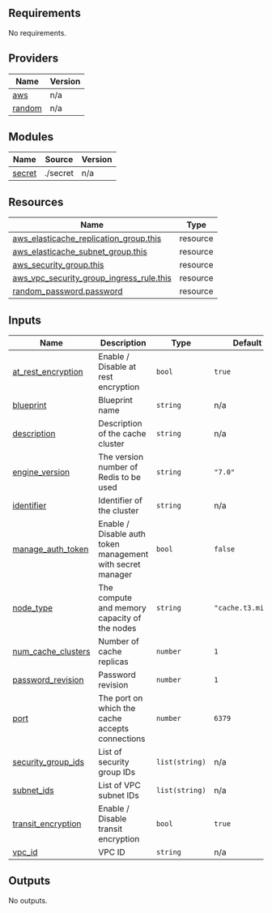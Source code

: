 <!-- BEGIN_TF_DOCS -->
## Requirements

No requirements.

## Providers

| Name | Version |
|------|---------|
| <a name="provider_aws"></a> [aws](#provider\_aws) | n/a |
| <a name="provider_random"></a> [random](#provider\_random) | n/a |

## Modules

| Name | Source | Version |
|------|--------|---------|
| <a name="module_secret"></a> [secret](#module\_secret) | ./secret | n/a |

## Resources

| Name | Type |
|------|------|
| [aws_elasticache_replication_group.this](https://registry.terraform.io/providers/hashicorp/aws/latest/docs/resources/elasticache_replication_group) | resource |
| [aws_elasticache_subnet_group.this](https://registry.terraform.io/providers/hashicorp/aws/latest/docs/resources/elasticache_subnet_group) | resource |
| [aws_security_group.this](https://registry.terraform.io/providers/hashicorp/aws/latest/docs/resources/security_group) | resource |
| [aws_vpc_security_group_ingress_rule.this](https://registry.terraform.io/providers/hashicorp/aws/latest/docs/resources/vpc_security_group_ingress_rule) | resource |
| [random_password.password](https://registry.terraform.io/providers/hashicorp/random/latest/docs/resources/password) | resource |

## Inputs

| Name | Description | Type | Default | Required |
|------|-------------|------|---------|:--------:|
| <a name="input_at_rest_encryption"></a> [at\_rest\_encryption](#input\_at\_rest\_encryption) | Enable / Disable at rest encryption | `bool` | `true` | no |
| <a name="input_blueprint"></a> [blueprint](#input\_blueprint) | Blueprint name | `string` | n/a | yes |
| <a name="input_description"></a> [description](#input\_description) | Description of the cache cluster | `string` | n/a | yes |
| <a name="input_engine_version"></a> [engine\_version](#input\_engine\_version) | The version number of Redis to be used | `string` | `"7.0"` | no |
| <a name="input_identifier"></a> [identifier](#input\_identifier) | Identifier of the cluster | `string` | n/a | yes |
| <a name="input_manage_auth_token"></a> [manage\_auth\_token](#input\_manage\_auth\_token) | Enable / Disable auth token management with secret manager | `bool` | `false` | no |
| <a name="input_node_type"></a> [node\_type](#input\_node\_type) | The compute and memory capacity of the nodes | `string` | `"cache.t3.micro"` | no |
| <a name="input_num_cache_clusters"></a> [num\_cache\_clusters](#input\_num\_cache\_clusters) | Number of cache replicas | `number` | `1` | no |
| <a name="input_password_revision"></a> [password\_revision](#input\_password\_revision) | Password revision | `number` | `1` | no |
| <a name="input_port"></a> [port](#input\_port) | The port on which the cache accepts connections | `number` | `6379` | no |
| <a name="input_security_group_ids"></a> [security\_group\_ids](#input\_security\_group\_ids) | List of security group IDs | `list(string)` | n/a | yes |
| <a name="input_subnet_ids"></a> [subnet\_ids](#input\_subnet\_ids) | List of VPC subnet IDs | `list(string)` | n/a | yes |
| <a name="input_transit_encryption"></a> [transit\_encryption](#input\_transit\_encryption) | Enable / Disable transit encryption | `bool` | `true` | no |
| <a name="input_vpc_id"></a> [vpc\_id](#input\_vpc\_id) | VPC ID | `string` | n/a | yes |

## Outputs

No outputs.
<!-- END_TF_DOCS -->